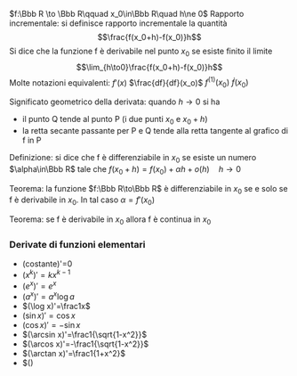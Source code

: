 
$f:\Bbb R \to \Bbb R\qquad x_0\in\Bbb R\quad h\ne 0$
Rapporto incrementale: si definisce rapporto incrementale la quantità $$\frac{f(x_0+h)-f(x_0)}h$$
Si dice che la funzione f è derivabile nel punto $x_0$ se esiste finito il limite $$\lim_{h\to0}\frac{f(x_0+h)-f(x_0)}h$$
Molte notazioni equivalenti:
$f'(x)$
$\frac{df}{df}(x_o)$
$f^{(1)}(x_0)$
$\dot f(x_0)$

Significato geometrico della derivata: quando $h\to0$ si ha
- il punto Q tende al punto P (i due punti $x_0$ e $x_0+h$)
- la retta secante passante per P  e Q tende alla retta tangente al grafico di f in P

Definizione: si dice che f è differenziabile in $x_0$ se esiste un numero $\alpha\in\Bbb R$ tale che
$f(x_0+h)=f(x_0)+\alpha h+o(h)\quad h\to0$

Teorema: la funzione $f:\Bbb R\to\Bbb R$ è differenziabile in $x_0$ se e solo se f è derivabile in $x_0$. In tal caso $\alpha =f'(x_0)$

Teorema: se f è derivabile in $x_0$ allora f è continua in $x_0$

### Derivate di funzioni elementari
- (costante)'=0
- $(x^k)'=kx^{k-1}$
- $(e^x)'=e^x$
- $(a^x)'=a^x\log a$
- $(\log x)'=\frac1x$
- $(\sin x)'=\cos x$
- $(\cos x)'=-\sin x$
- $(\arcsin x)'=\frac1{\sqrt{1-x^2}}$
- $(\arcos x)'=-\frac1{\sqrt{1-x^2}}$
- $(\arctan x)'=\frac1{1+x^2}$
- $()
